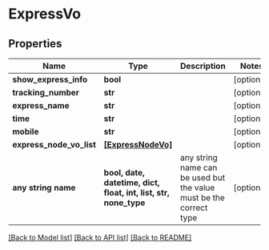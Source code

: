# ExpressVo


## Properties
Name | Type | Description | Notes
------------ | ------------- | ------------- | -------------
**show_express_info** | **bool** |  | [optional] 
**tracking_number** | **str** |  | [optional] 
**express_name** | **str** |  | [optional] 
**time** | **str** |  | [optional] 
**mobile** | **str** |  | [optional] 
**express_node_vo_list** | [**[ExpressNodeVo]**](ExpressNodeVo.md) |  | [optional] 
**any string name** | **bool, date, datetime, dict, float, int, list, str, none_type** | any string name can be used but the value must be the correct type | [optional]

[[Back to Model list]](../README.md#documentation-for-models) [[Back to API list]](../README.md#documentation-for-api-endpoints) [[Back to README]](../README.md)


